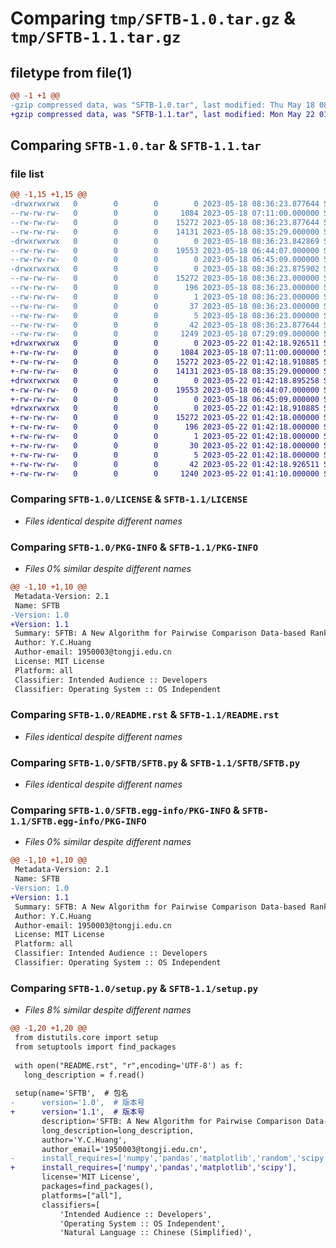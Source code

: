 # Comparing `tmp/SFTB-1.0.tar.gz` & `tmp/SFTB-1.1.tar.gz`

## filetype from file(1)

```diff
@@ -1 +1 @@
-gzip compressed data, was "SFTB-1.0.tar", last modified: Thu May 18 08:36:23 2023, max compression
+gzip compressed data, was "SFTB-1.1.tar", last modified: Mon May 22 01:42:18 2023, max compression
```

## Comparing `SFTB-1.0.tar` & `SFTB-1.1.tar`

### file list

```diff
@@ -1,15 +1,15 @@
-drwxrwxrwx   0        0        0        0 2023-05-18 08:36:23.877644 SFTB-1.0/
--rw-rw-rw-   0        0        0     1084 2023-05-18 07:11:00.000000 SFTB-1.0/LICENSE
--rw-rw-rw-   0        0        0    15272 2023-05-18 08:36:23.877644 SFTB-1.0/PKG-INFO
--rw-rw-rw-   0        0        0    14131 2023-05-18 08:35:29.000000 SFTB-1.0/README.rst
-drwxrwxrwx   0        0        0        0 2023-05-18 08:36:23.842869 SFTB-1.0/SFTB/
--rw-rw-rw-   0        0        0    19553 2023-05-18 06:44:07.000000 SFTB-1.0/SFTB/SFTB.py
--rw-rw-rw-   0        0        0        0 2023-05-18 06:45:09.000000 SFTB-1.0/SFTB/__init__.py
-drwxrwxrwx   0        0        0        0 2023-05-18 08:36:23.875902 SFTB-1.0/SFTB.egg-info/
--rw-rw-rw-   0        0        0    15272 2023-05-18 08:36:23.000000 SFTB-1.0/SFTB.egg-info/PKG-INFO
--rw-rw-rw-   0        0        0      196 2023-05-18 08:36:23.000000 SFTB-1.0/SFTB.egg-info/SOURCES.txt
--rw-rw-rw-   0        0        0        1 2023-05-18 08:36:23.000000 SFTB-1.0/SFTB.egg-info/dependency_links.txt
--rw-rw-rw-   0        0        0       37 2023-05-18 08:36:23.000000 SFTB-1.0/SFTB.egg-info/requires.txt
--rw-rw-rw-   0        0        0        5 2023-05-18 08:36:23.000000 SFTB-1.0/SFTB.egg-info/top_level.txt
--rw-rw-rw-   0        0        0       42 2023-05-18 08:36:23.877644 SFTB-1.0/setup.cfg
--rw-rw-rw-   0        0        0     1249 2023-05-18 07:29:09.000000 SFTB-1.0/setup.py
+drwxrwxrwx   0        0        0        0 2023-05-22 01:42:18.926511 SFTB-1.1/
+-rw-rw-rw-   0        0        0     1084 2023-05-18 07:11:00.000000 SFTB-1.1/LICENSE
+-rw-rw-rw-   0        0        0    15272 2023-05-22 01:42:18.910885 SFTB-1.1/PKG-INFO
+-rw-rw-rw-   0        0        0    14131 2023-05-18 08:35:29.000000 SFTB-1.1/README.rst
+drwxrwxrwx   0        0        0        0 2023-05-22 01:42:18.895258 SFTB-1.1/SFTB/
+-rw-rw-rw-   0        0        0    19553 2023-05-18 06:44:07.000000 SFTB-1.1/SFTB/SFTB.py
+-rw-rw-rw-   0        0        0        0 2023-05-18 06:45:09.000000 SFTB-1.1/SFTB/__init__.py
+drwxrwxrwx   0        0        0        0 2023-05-22 01:42:18.910885 SFTB-1.1/SFTB.egg-info/
+-rw-rw-rw-   0        0        0    15272 2023-05-22 01:42:18.000000 SFTB-1.1/SFTB.egg-info/PKG-INFO
+-rw-rw-rw-   0        0        0      196 2023-05-22 01:42:18.000000 SFTB-1.1/SFTB.egg-info/SOURCES.txt
+-rw-rw-rw-   0        0        0        1 2023-05-22 01:42:18.000000 SFTB-1.1/SFTB.egg-info/dependency_links.txt
+-rw-rw-rw-   0        0        0       30 2023-05-22 01:42:18.000000 SFTB-1.1/SFTB.egg-info/requires.txt
+-rw-rw-rw-   0        0        0        5 2023-05-22 01:42:18.000000 SFTB-1.1/SFTB.egg-info/top_level.txt
+-rw-rw-rw-   0        0        0       42 2023-05-22 01:42:18.926511 SFTB-1.1/setup.cfg
+-rw-rw-rw-   0        0        0     1240 2023-05-22 01:41:10.000000 SFTB-1.1/setup.py
```

### Comparing `SFTB-1.0/LICENSE` & `SFTB-1.1/LICENSE`

 * *Files identical despite different names*

### Comparing `SFTB-1.0/PKG-INFO` & `SFTB-1.1/PKG-INFO`

 * *Files 0% similar despite different names*

```diff
@@ -1,10 +1,10 @@
 Metadata-Version: 2.1
 Name: SFTB
-Version: 1.0
+Version: 1.1
 Summary: SFTB: A New Algorithm for Pairwise Comparison Data-based Ranking Solutions.
 Author: Y.C.Huang
 Author-email: 1950003@tongji.edu.cn
 License: MIT License
 Platform: all
 Classifier: Intended Audience :: Developers
 Classifier: Operating System :: OS Independent
```

### Comparing `SFTB-1.0/README.rst` & `SFTB-1.1/README.rst`

 * *Files identical despite different names*

### Comparing `SFTB-1.0/SFTB/SFTB.py` & `SFTB-1.1/SFTB/SFTB.py`

 * *Files identical despite different names*

### Comparing `SFTB-1.0/SFTB.egg-info/PKG-INFO` & `SFTB-1.1/SFTB.egg-info/PKG-INFO`

 * *Files 0% similar despite different names*

```diff
@@ -1,10 +1,10 @@
 Metadata-Version: 2.1
 Name: SFTB
-Version: 1.0
+Version: 1.1
 Summary: SFTB: A New Algorithm for Pairwise Comparison Data-based Ranking Solutions.
 Author: Y.C.Huang
 Author-email: 1950003@tongji.edu.cn
 License: MIT License
 Platform: all
 Classifier: Intended Audience :: Developers
 Classifier: Operating System :: OS Independent
```

### Comparing `SFTB-1.0/setup.py` & `SFTB-1.1/setup.py`

 * *Files 8% similar despite different names*

```diff
@@ -1,20 +1,20 @@
 from distutils.core import setup
 from setuptools import find_packages
 
 with open("README.rst", "r",encoding='UTF-8') as f:
   long_description = f.read()
 
 setup(name='SFTB',  # 包名
-      version='1.0',  # 版本号
+      version='1.1',  # 版本号
       description='SFTB: A New Algorithm for Pairwise Comparison Data-based Ranking Solutions.',
       long_description=long_description,
       author='Y.C.Huang',
       author_email='1950003@tongji.edu.cn',
-      install_requires=['numpy','pandas','matplotlib','random','scipy'],
+      install_requires=['numpy','pandas','matplotlib','scipy'],
       license='MIT License',
       packages=find_packages(),
       platforms=["all"],
       classifiers=[
           'Intended Audience :: Developers',
           'Operating System :: OS Independent',
           'Natural Language :: Chinese (Simplified)',
```

